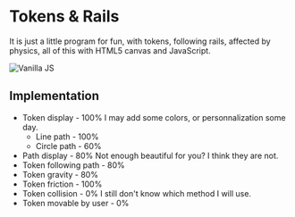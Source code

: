 # Tokens & Rails

It is just a little program for fun, with tokens, following rails, affected by physics, all of this with HTML5 canvas and JavaScript.

![Vanilla JS](http://vanilla-js.com/assets/button.png)

## Implementation

* Token display - 100%
I may add some colors, or personnalization some day.
  * Line path - 100%
  * Circle path - 60%
* Path display - 80%
Not enough beautiful for you? I think they are not.
* Token following path - 80%
* Token gravity - 80%
* Token friction - 100%
* Token collision - 0%
I still don't know which method I will use.
* Token movable by user - 0%
